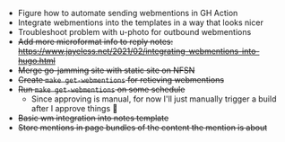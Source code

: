 - Figure how to automate sending webmentions in GH Action
- Integrate webmentions into the templates in a way that looks nicer
- Troubleshoot problem with u-photo for outbound webmentions
- ~~Add more microformat info to reply notes: https://www.jayeless.net/2021/02/integrating-webmentions-into-hugo.html~~
- ~~Merge go-jamming site with static site on NFSN~~
- ~~Create `make get-webmentions` for retieving webmentions~~
- ~~Run `make get-webmentions` on some schedule~~
  - Since approving is manual, for now I'll just manually trigger a build after I approve things 🤷
- ~~Basic wm integration into notes template~~
- ~~Store mentions in page bundles of the content the mention is about~~
